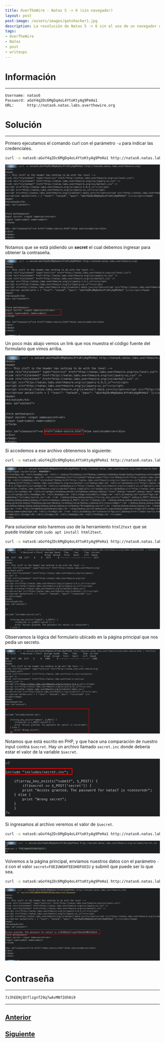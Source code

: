 ```yaml
---
title: OverTheWire - Natas 5 -> 6 (sin navegador)
layout: post
post-image: /assets/images/gatohacker1.jpg 
description: La resolución de Natas 5 -> 6 sin el uso de un navegador web.
tags:
- OverTheWire
- Natas
- post
- writeups
---
```

# Información
---

```
Username: natas6
Password: aGoY4q2Dc6MgDq4oL4YtoKtyAg9PeHa1
URL:      http://natas6.natas.labs.overthewire.org
```

# Solución
---

Primero ejecutamos el comando curl con el parámetro `-u` para indicar las credenciales. 

```bash
curl -u natas6:aGoY4q2Dc6MgDq4oL4YtoKtyAg9PeHa1 http://natas6.natas.labs.overthewire.org/
```

![](/assets/images/images-otw-natas/natas5->6-1.png)

Notamos que se está pidiendo un **secret** el cual debemos ingresar para obtener la contraseña.

![](/assets/images/images-otw-natas/natas5->6-2.png)

Un poco más abajo vemos un link que nos muestra el código fuente del formulario que vimos arriba.

![](/assets/images/images-otw-natas/natas5->6-3.png)

Si accedemos a ese archivo obtenemos lo siguiente:

```bash
curl -u natas6:aGoY4q2Dc6MgDq4oL4YtoKtyAg9PeHa1 http://natas6.natas.labs.overthewire.org/index-source.html 
```

![](/assets/images/images-otw-natas/natas5->6-4.png)

Para solucionar esto haremos uso de la herramiento `html2text` que se puede instalar con `sudo apt install html2text`.

```bash
curl -u natas6:aGoY4q2Dc6MgDq4oL4YtoKtyAg9PeHa1 http://natas6.natas.labs.overthewire.org/index-source.html | html2text 
```

![](/assets/images/images-otw-natas/natas5->6-7.png)

Observamos la lógica del formulario ubicado en la página principal que nos pedía un secreto.

![](/assets/images/images-otw-natas/natas5->6-5.png)

Notamos que está escrito en PHP, y que hace una comparación de nuestro input contra `$secret`. Hay un archivo llamado `secret.inc` donde debería estar el valor de la variable `$secret`.

![](/assets/images/images-otw-natas/natas5->6-6.png)

Si ingresamos al archivo veremos el valor de `$secret`.

```bash
curl -u natas6:aGoY4q2Dc6MgDq4oL4YtoKtyAg9PeHa1 http://natas6.natas.labs.overthewire.org/includes/secret.inc
```

![](/assets/images/images-otw-natas/natas5->6-8.png)


Volvemos a la página principal, enviamos nuestros datos con el parámetro `-d` con el valor `secret=FOEIUWGHFEEUHOFUOIU` y submit que puede ser lo que sea.

```bash
curl -u natas6:aGoY4q2Dc6MgDq4oL4YtoKtyAg9PeHa1 http://natas6.natas.labs.overthewire.org/ -d 'secret=FOEIUWGHFEEUHOFUOIU&submit=holaaaaaaa'
```

![](/assets/images/images-otw-natas/natas5->6-9.png)

# Contraseña
---

`7z3hEENjQtflzgnT29q7wAvMNfZdh0i9`

---

## [Anterior](/blog/level-4-5)
## [Siguiente](/blog/level-6-7)